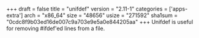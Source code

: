 +++
draft = false
title = "unifdef"
version = "2.11-1"
categories = ['apps-extra']
arch = "x86_64"
size = "48656"
usize = "271592"
sha1sum = "0cdc8f9b03ed16de007c9a703e9e5a0e844205aa"
+++
Unifdef is useful for removing #ifdef'ed lines from a file.